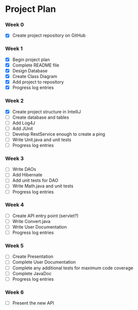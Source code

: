 # Project Plan

### Week 0
- [X] Create project repository on GitHub

### Week 1
- [X] Begin project plan
- [X] Complete README file
- [X] Design Database
- [X] Create Class Diagram
- [X] Add project to repository
- [X] Progress log entries

### Week 2
- [X] Create project structure in IntelliJ
- [ ] Create database and tables
- [ ] Add Log4J
- [ ] Add JUnit
- [ ] Develop RestService enough to create a ping
- [ ] Write Unit.java and unit tests
- [ ] Progress log entries

### Week 3
- [ ] Write DAOs
- [ ] Add Hibernate
- [ ] Add unit tests for DAO
- [ ] Write Math.java and unit tests
- [ ] Progress log entries

### Week 4
- [ ] Create API entry point (servlet?)
- [ ] Write Convert.java
- [ ] Write User Documentation
- [ ] Progress log entries

### Week 5
- [ ] Create Presentation
- [ ] Complete User Documentation
- [ ] Complete any additional tests for maximum code coverage
- [ ] Complete JavaDoc
- [ ] Progress log entries

### Week 6
- [ ] Present the new API

